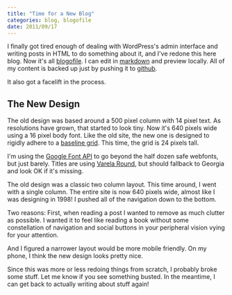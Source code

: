 ```yaml
---
title: "Time for a New Blog"
categories: blog, blogofile
date: 2011/09/17
---
```


I finally got tired enough of dealing with WordPress's admin interface and writing posts in HTML to do something about it, and I've redone this here blog. Now it's all [blogofile](http://www.blogofile.com). I can edit in [markdown](http://daringfireball.net/projects/markdown/) and preview locally. All of my content is backed up just by pushing it to [github](https://github.com/munificent/journal).

It also got a facelift in the process.

## The New Design

The old design was based around a 500 pixel column with 14 pixel text. As resolutions have grown, that started to look tiny. Now it's 640 pixels wide using a 16 pixel body font. Like the old site, the new one is designed to rigidly adhere to a [baseline grid](http://typophile.com/node/47265). This time, the grid is 24 pixels tall.

I'm using the [Google Font API](http://www.google.com/webfonts) to go beyond the half dozen safe webfonts, but just barely. Titles are using [Varela Round](http://www.google.com/webfonts/specimen/Varela+Round), but should fallback to Georgia and look OK if it's missing.

The old design was a classic two column layout. This time around, I went with a single column. The entire site is now 640 pixels wide, almost like I was designing in 1998! I pushed all of the navigation down to the bottom.

Two reasons: First, when reading a post I wanted to remove as much clutter as possible. I wanted it to feel like reading a book without some constellation of navigation and social buttons in your peripheral vision vying for your attention.

And I figured a narrower layout would be more mobile friendly. On my phone, I think the new design looks pretty nice.

Since this was more or less redoing things from scratch, I probably broke some stuff. Let me know if you see something busted. In the meantime, I can get back to actually writing about stuff again!
